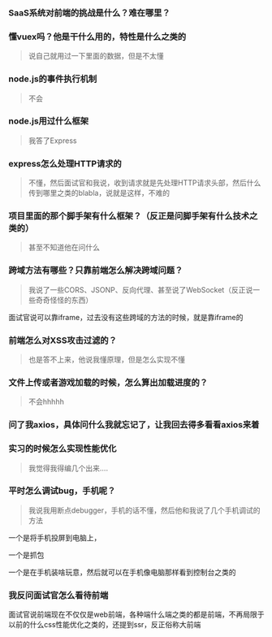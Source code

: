 ### SaaS系统对前端的挑战是什么？难在哪里？



### 懂vuex吗？他是干什么用的，特性是什么之类的

> 说自己就用过一下里面的数据，但是不太懂



### node.js的事件执行机制

> 不会



### node.js用过什么框架

> 我答了Express



### express怎么处理HTTP请求的

> 不懂，然后面试官和我说，收到请求就是先处理HTTP请求头部，然后什么传到哪里之类的blabla，说就是这样，不难的



### 项目里面的那个脚手架有什么框架？（反正是问脚手架有什么技术之类的）

> 甚至不知道他在问什么



### 跨域方法有哪些？只靠前端怎么解决跨域问题？

> 我说了一些CORS、JSONP、反向代理、甚至说了WebSocket（反正说一些奇奇怪怪的东西）

面试官说可以靠iframe，过去没有这些跨域的方法的时候，就是靠iframe的



### 前端怎么对XSS攻击过滤的？

> 也是答不上来，他说我懂原理，但是怎么实现不懂



### 文件上传或者游戏加载的时候，怎么算出加载进度的？

> 不会hhhhh



### 问了我axios，具体问什么我就忘记了，让我回去得多看看axios来着



### 实习的时候怎么实现性能优化

> 我觉得我得编几个出来....



### 平时怎么调试bug，手机呢？

> 我说我用断点debugger，手机的话不懂，然后他和我说了几个手机调试的方法

一个是将手机投屏到电脑上，

一个是抓包

一个是在手机装啥玩意，然后就可以在手机像电脑那样看到控制台之类的



### 我反问面试官怎么看待前端

面试官说前端现在不仅仅是web前端，各种端什么端之类的都是前端，不再局限于以前的什么css性能优化之类的，还提到ssr，反正俗称大前端



